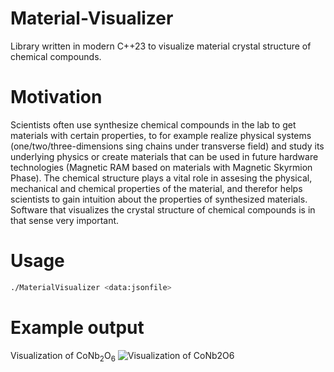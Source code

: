 # Material-Visualizer
Library written in modern C++23 to visualize material crystal structure of chemical compounds. 

# Motivation
Scientists often use synthesize chemical compounds in the lab to get materials with certain properties, 
to for example realize physical systems (one/two/three-dimensions sing chains under transverse field) 
and study its underlying physics or create materials that can be used in future hardware technologies 
(Magnetic RAM based on materials with Magnetic Skyrmion Phase). The chemical structure plays a vital 
role in assesing the physical, mechanical and chemical properties of the material, and therefor helps 
scientists to gain intuition about the properties of synthesized materials. Software that visualizes 
the crystal structure of chemical compounds is in that sense very important.

# Usage
```bash
./MaterialVisualizer <data:jsonfile>
```

# Example output
Visualization of CoNb$_2$O$_6$
![Visualization of CoNb2O6](figs/VisualizationCoNb2O6.gif)


